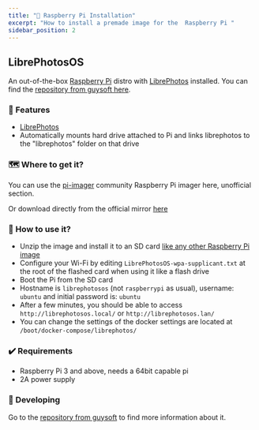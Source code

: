 ```yaml
---
title: "🍓 Raspberry Pi Installation"
excerpt: "How to install a premade image for the  Raspberry Pi "
sidebar_position: 2
---
```


## LibrePhotosOS

An out-of-the-box [Raspberry Pi](http://www.raspberrypi.org/) distro with [LibrePhotos](https://github.com/LibrePhotos) installed. You can find the [repository from guysoft here](https://github.com/guysoft/LibrePhotosOS).

### 🌟 Features

- [LibrePhotos](https://github.com/LibrePhotos)
- Automatically mounts hard drive attached to Pi and links librephotos to the "librephotos" folder on that drive

### 🗺️ Where to get it?

You can use the [pi-imager](https://github.com/guysoft/pi-imager/releases) community Raspberry Pi imager here, unofficial section.

Or download directly from the official mirror [here](http://unofficialpi.org/Distros/LibrePhotosOS)

### 🚀 How to use it?

- Unzip the image and install it to an SD card [like any other Raspberry Pi image](https://www.raspberrypi.org/documentation/installation/installing-images/README.md)
- Configure your Wi-Fi by editing `LibrePhotosOS-wpa-supplicant.txt` at the root of the flashed card when using it like a flash drive
- Boot the Pi from the SD card
- Hostname is `librephotosos` (not `raspberrypi` as usual), username: `ubuntu` and initial password is: `ubuntu`
- After a few minutes, you should be able to access `http://librephotosos.local/` or `http://librephotosos.lan/`
- You can change the settings of the docker settings are located at `/boot/docker-compose/librephotos/`

### ✔️ Requirements

- Raspberry Pi 3 and above, needs a 64bit capable pi
- 2A power supply

### 🔨 Developing

Go to the [repository from guysoft](https://github.com/guysoft/LibrePhotosOS) to find more information about it.
